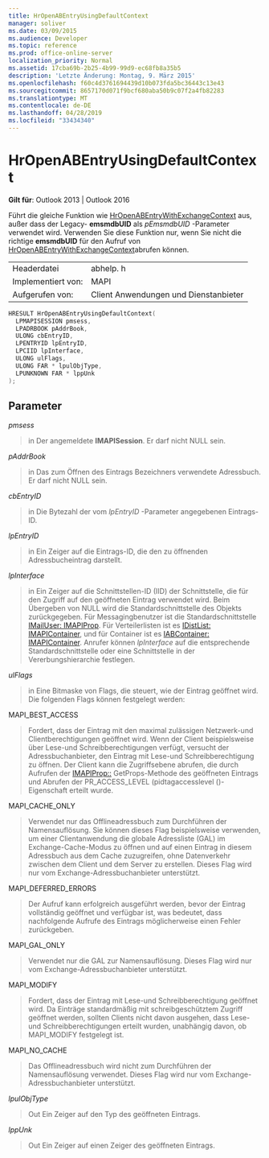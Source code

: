 ```yaml
---
title: HrOpenABEntryUsingDefaultContext
manager: soliver
ms.date: 03/09/2015
ms.audience: Developer
ms.topic: reference
ms.prod: office-online-server
localization_priority: Normal
ms.assetid: 17cba69b-2b25-4b99-99d9-ec68fb8a35b5
description: 'Letzte Änderung: Montag, 9. März 2015'
ms.openlocfilehash: f60c4d3761694439d10b073fda5bc36443c13e43
ms.sourcegitcommit: 8657170d071f9bcf680aba50b9c07f2a4fb82283
ms.translationtype: MT
ms.contentlocale: de-DE
ms.lasthandoff: 04/28/2019
ms.locfileid: "33434340"
---
```

# <a name="hropenabentryusingdefaultcontext"></a>HrOpenABEntryUsingDefaultContext

  
  
**Gilt für**: Outlook 2013 | Outlook 2016 
  
Führt die gleiche Funktion wie [HrOpenABEntryWithExchangeContext](hropenabentrywithexchangecontext.md) aus, außer dass der Legacy- **emsmdbUID** als _pEmsmdbUID_ -Parameter verwendet wird. Verwenden Sie diese Funktion nur, wenn Sie nicht die richtige **emsmdbUID** für den Aufruf von [HrOpenABEntryWithExchangeContext](hropenabentrywithexchangecontext.md)abrufen können.
  
|||
|:-----|:-----|
|Headerdatei  <br/> |abhelp. h  <br/> |
|Implementiert von:  <br/> |MAPI  <br/> |
|Aufgerufen von:  <br/> |Client Anwendungen und Dienstanbieter  <br/> |
   
```cpp
HRESULT HrOpenABEntryUsingDefaultContext(
  LPMAPISESSION pmsess,
  LPADRBOOK pAddrBook,
  ULONG cbEntryID,
  LPENTRYID lpEntryID,
  LPCIID lpInterface,
  ULONG ulFlags,
  ULONG FAR * lpulObjType,
  LPUNKNOWN FAR * lppUnk
);
```

## <a name="parameters"></a>Parameter

 _pmsess_
  
> in Der angemeldete **IMAPISession**. Er darf nicht NULL sein.
    
 _pAddrBook_
  
> in Das zum Öffnen des Eintrags Bezeichners verwendete Adressbuch. Er darf nicht NULL sein.
    
 _cbEntryID_
  
> in Die Bytezahl der vom _lpEntryID_ -Parameter angegebenen Eintrags-ID. 
    
 _lpEntryID_
  
>  in Ein Zeiger auf die Eintrags-ID, die den zu öffnenden Adressbucheintrag darstellt. 
    
 _lpInterface_
  
> in Ein Zeiger auf die Schnittstellen-ID (IID) der Schnittstelle, die für den Zugriff auf den geöffneten Eintrag verwendet wird. Beim Übergeben von NULL wird die Standardschnittstelle des Objekts zurückgegeben. Für Messagingbenutzer ist die Standardschnittstelle [IMailUser: IMAPIProp](imailuserimapiprop.md). Für Verteilerlisten ist es [IDistList: IMAPIContainer](idistlistimapicontainer.md), und für Container ist es [IABContainer: IMAPIContainer](iabcontainerimapicontainer.md). Anrufer können _lpInterface_ auf die entsprechende Standardschnittstelle oder eine Schnittstelle in der Vererbungshierarchie festlegen. 
    
 _ulFlags_
  
> in Eine Bitmaske von Flags, die steuert, wie der Eintrag geöffnet wird. Die folgenden Flags können festgelegt werden:
    
MAPI_BEST_ACCESS
  
> Fordert, dass der Eintrag mit den maximal zulässigen Netzwerk-und Clientberechtigungen geöffnet wird. Wenn der Client beispielsweise über Lese-und Schreibberechtigungen verfügt, versucht der Adressbuchanbieter, den Eintrag mit Lese-und Schreibberechtigung zu öffnen. Der Client kann die Zugriffsebene abrufen, die durch Aufrufen der [IMAPIProp::](imapiprop-getprops.md) GetProps-Methode des geöffneten Eintrags und Abrufen der PR_ACCESS_LEVEL (pidtagaccesslevel ()-Eigenschaft erteilt wurde. 
    
MAPI_CACHE_ONLY
  
> Verwendet nur das Offlineadressbuch zum Durchführen der Namensauflösung. Sie können dieses Flag beispielsweise verwenden, um einer Clientanwendung die globale Adressliste (GAL) im Exchange-Cache-Modus zu öffnen und auf einen Eintrag in diesem Adressbuch aus dem Cache zuzugreifen, ohne Datenverkehr zwischen dem Client und dem Server zu erstellen. Dieses Flag wird nur vom Exchange-Adressbuchanbieter unterstützt.
    
MAPI_DEFERRED_ERRORS
  
> Der Aufruf kann erfolgreich ausgeführt werden, bevor der Eintrag vollständig geöffnet und verfügbar ist, was bedeutet, dass nachfolgende Aufrufe des Eintrags möglicherweise einen Fehler zurückgeben.
    
MAPI_GAL_ONLY
  
> Verwendet nur die GAL zur Namensauflösung. Dieses Flag wird nur vom Exchange-Adressbuchanbieter unterstützt.
    
MAPI_MODIFY
  
> Fordert, dass der Eintrag mit Lese-und Schreibberechtigung geöffnet wird. Da Einträge standardmäßig mit schreibgeschütztem Zugriff geöffnet werden, sollten Clients nicht davon ausgehen, dass Lese-und Schreibberechtigungen erteilt wurden, unabhängig davon, ob MAPI_MODIFY festgelegt ist.
    
MAPI_NO_CACHE
  
> Das Offlineadressbuch wird nicht zum Durchführen der Namensauflösung verwendet. Dieses Flag wird nur vom Exchange-Adressbuchanbieter unterstützt.
    
 _lpulObjType_
  
> Out Ein Zeiger auf den Typ des geöffneten Eintrags.
    
 _lppUnk_
  
> Out Ein Zeiger auf einen Zeiger des geöffneten Eintrags.
    

